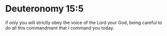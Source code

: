 # Deuteronomy 15:5

if only you will strictly obey the voice of the Lord your God, being careful to do all this commandment that I command you today.
